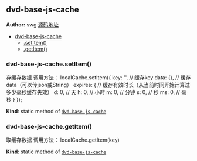 ## dvd-base-js-cache
**Author:** swg [源码地址](http://gitlab.rd.vyohui.com/FE-Base/dvd-base-js-cache.git)  

* [dvd-base-js-cache](#module_dvd-base-js-cache)
    * [.setItem()](#module_dvd-base-js-cache.setItem)
    * [.getItem()](#module_dvd-base-js-cache.getItem)

### dvd-base-js-cache.setItem()
存缓存数据
调用方法：
   localCache.setItem({
      key: '',            // 缓存key
      data: {},           // 缓存data（可以传json或String）
      expires: {          // 缓存有效时长（从当前时间开始计算过多少毫秒缓存失效）
        d: 0,             // 天
        h: 0,             // 小时
        m: 0,             // 分钟
        s: 0,             // 秒
        ms: 0,            // 毫秒
      }
    });

**Kind**: static method of <code>[dvd-base-js-cache](#module_dvd-base-js-cache)</code>  
### dvd-base-js-cache.getItem()
取缓存数据
调用方法：
   localCache.getItem(key)

**Kind**: static method of <code>[dvd-base-js-cache](#module_dvd-base-js-cache)</code>  

